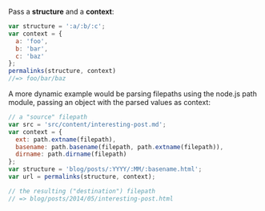Pass a **structure** and a **context**:

```js
var structure = ':a/:b/:c';
var context = {
  a: 'foo',
  b: 'bar',
  c: 'baz'
};
permalinks(structure, context)
//=> foo/bar/baz
```

A more dynamic example would be parsing filepaths using the node.js path module, passing an object with the parsed values as context:

```js
// a "source" filepath
var src = 'src/content/interesting-post.md';
var context = {
  ext: path.extname(filepath),
  basename: path.basename(filepath, path.extname(filepath)),
  dirname: path.dirname(filepath)
};
var structure = 'blog/posts/:YYYY/:MM/:basename.html';
var url = permalinks(structure, context);

// the resulting ("destination") filepath
// => blog/posts/2014/05/interesting-post.html
```